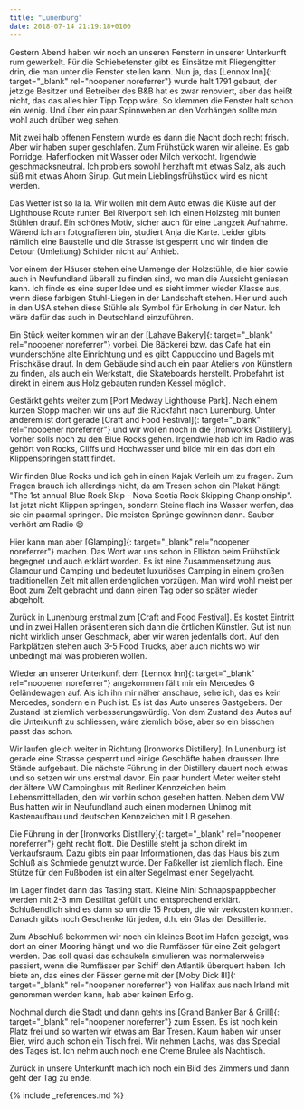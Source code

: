 ```yaml
---
title: "Lunenburg"
date: 2018-07-14 21:19:18+0100
---
```


Gestern Abend haben wir noch an unseren Fenstern in unserer Unterkunft rum gewerkelt. Für die Schiebefenster gibt es Einsätze mit Fliegengitter drin, die man unter die Fenster stellen kann. Nun ja, das [Lennox Inn]{: target="_blank" rel="noopener noreferrer"} wurde halt 1791 gebaut, der jetzige Besitzer und Betreiber des B&B hat es zwar renoviert, aber das heißt nicht, das das alles hier Tipp Topp wäre. So klemmen die Fenster halt schon ein wenig. Und über ein paar Spinnweben an den Vorhängen sollte man wohl auch drüber weg sehen.

Mit zwei halb offenen Fenstern wurde es dann die Nacht doch recht frisch. Aber wir haben super geschlafen. Zum Frühstück waren wir alleine. Es gab Porridge. Haferflocken mit Wasser oder Milch verkocht. Irgendwie geschmacksneutral. Ich probiers sowohl herzhaft mit etwas Salz, als auch süß mit etwas Ahorn Sirup. Gut mein Lieblingsfrühstück wird es nicht werden.

Das Wetter ist so la la. Wir wollen mit dem Auto etwas die Küste auf der Lighthouse Route runter. Bei Riverport seh ich einen Holzsteg mit bunten Stühlen drauf. Ein schönes Motiv, sicher auch für eine Langzeit Aufnahme. Wärend ich am fotografieren bin, studiert Anja die Karte. Leider gibts nämlich eine Baustelle und die Strasse ist gesperrt und wir finden die Detour (Umleitung) Schilder nicht auf Anhieb.

Vor einem der Häuser stehen eine Unmenge der Holzstühle, die hier sowie auch in Neufundland überall zu finden sind, wo man die Aussicht geniesen kann. Ich finde es eine super Idee und es sieht immer wieder Klasse aus, wenn diese farbigen Stuhl-Liegen in der Landschaft stehen. Hier und auch in den USA stehen diese Stühle als Symbol für Erholung in der Natur. Ich wäre dafür das auch in Deutschland einzuführen.

Ein Stück weiter kommen wir an der [Lahave Bakery]{: target="_blank" rel="noopener noreferrer"} vorbei. Die Bäckerei bzw. das Cafe hat ein wunderschöne alte Einrichtung und es gibt Cappuccino und Bagels mit Frischkäse drauf. In dem Gebäude sind auch ein paar Ateliers von Künstlern zu finden, als auch ein Werkstatt, die Skateboards herstellt. Probefahrt ist direkt in einem aus Holz gebauten runden Kessel möglich.

Gestärkt gehts weiter zum [Port Medway Lighthouse Park]. Nach einem kurzen Stopp machen wir uns auf die Rückfahrt nach Lunenburg. Unter anderem ist dort gerade [Craft and Food Festival]{: target="_blank" rel="noopener noreferrer"} und wir wollen noch in die [Ironworks Distillery]. Vorher solls noch zu den Blue Rocks gehen. Irgendwie hab ich im Radio was gehört von Rocks, Cliffs und Hochwasser und bilde mir ein das dort ein Klippenspringen statt findet.

Wir finden Blue Rocks und ich geh in einen Kajak Verleih um zu fragen. Zum Fragen brauch ich allerdings nicht, da am Tresen schon ein Plakat hängt: "The 1st annual Blue Rock Skip - Nova Scotia Rock Skipping Chanpionship". Ist jetzt nicht Klippen springen, sondern Steine flach ins Wasser werfen, das sie ein paarmal springen. Die meisten Sprünge gewinnen dann. Sauber verhört am Radio :smile:

Hier kann man aber [Glamping]{: target="_blank" rel="noopener noreferrer"} machen. Das Wort war uns schon in Elliston beim Frühstück begegnet und auch erklärt worden. Es ist eine Zusammensetzung aus Glamour und Camping und bedeutet luxuriöses Camping in einem großen traditionellen Zelt mit allen erdenglichen vorzügen. Man wird wohl meist per Boot zum Zelt gebracht und dann einen Tag oder so später wieder abgeholt.

Zurück in Lunenburg erstmal zum [Craft and Food Festival]. Es kostet Eintritt und in zwei Hallen präsentieren sich dann die örtlichen Künstler. Gut ist nun nicht wirklich unser Geschmack, aber wir waren jedenfalls dort. Auf den Parkplätzen stehen auch 3-5 Food Trucks, aber auch nichts wo wir unbedingt mal was probieren wollen.

Wieder an unserer Unterkunft dem [Lennox Inn]{: target="_blank" rel="noopener noreferrer"} angekommen fällt mir ein Mercedes G Geländewagen auf. Als ich ihn mir näher anschaue, sehe ich, das es kein Mercedes, sondern ein Puch ist. Es ist das Auto unseres Gastgebers. Der Zustand ist ziemlich verbesserungswürdig. Von dem Zustand des Autos auf die Unterkunft zu schliessen, wäre ziemlich böse, aber so ein bisschen passt das schon.

Wir laufen gleich weiter in Richtung [Ironworks Distillery]. In Lunenburg ist gerade eine Strasse gesperrt und einige Geschäfte haben draussen Ihre Stände aufgebaut. Die nächste Führung in der Distillery dauert noch etwas und so setzen wir uns erstmal davor. Ein paar hundert Meter weiter steht der ältere VW Campingbus mit Berliner Kennzeichen beim Lebensmittelladen, den wir vorhin schon gesehen hatten. Neben dem VW Bus hatten wir in Neufundland auch einen modernen Unimog mit Kastenaufbau und deutschen Kennzeichen mit LB gesehen.

Die Führung in der [Ironworks Distillery]{: target="_blank" rel="noopener noreferrer"} geht recht flott. Die Destille steht ja schon direkt im Verkaufsraum. Dazu gibts ein paar Informationen, das das Haus bis zum Schluß als Schmiede genutzt wurde. Der Faßkeller ist ziemlich flach. Eine Stütze für den Fußboden ist ein alter Segelmast einer Segelyacht. 

Im Lager findet dann das Tasting statt. Kleine Mini Schnapspappbecher werden mit 2-3 mm Destiltat gefüllt und entsprechend erklärt. Schlußendlich sind es dann so um die 15 Proben, die wir verkosten konnten. Danach gibts noch Geschenke für jeden, d.h. ein Glas der Destillerie. 

Zum Abschluß bekommen wir noch ein kleines Boot im Hafen gezeigt, was dort an einer Mooring hängt und wo die Rumfässer für eine Zeit gelagert werden. Das soll quasi das schaukeln simulieren was normalerweise passiert, wenn die Rumfässer per Schiff den Atlantik überquert haben. Ich biete an, das eines der Fässer gerne mit der [Moby Dick III]{: target="_blank" rel="noopener noreferrer"} von Halifax aus nach Irland mit genommen werden kann, hab aber keinen Erfolg.

Nochmal durch die Stadt und dann gehts ins [Grand Banker Bar & Grill]{: target="_blank" rel="noopener noreferrer"} zum Essen. Es ist noch kein Platz frei und so warten wir etwas am Bar Tresen. Kaum haben wir unser Bier, wird auch schon ein Tisch frei. Wir nehmen Lachs, was das Special des Tages ist. Ich nehm auch noch eine Creme Brulee als Nachtisch.

Zurück in unsere Unterkunft mach ich noch ein Bild des Zimmers und dann geht der Tag zu ende.


{% include _references.md %}